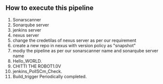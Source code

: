 ## How to execute this pipeline

1) Sonarscanner
2) Sonarqube server
3) jenkins server
4) nexus server
5) change the credetilas of nexus server as per our requirement
6) create a new repo in nexus with version policy as "snapshot"
7) modiy the pipeline as per our sonarscanner name and sonarqube server name
8) Hello_WORLD.
9) CHITTI THE ROBOT1.0V
10) jenkins_PollSCm_Check.
11) Build_trigger Periodically completed.
